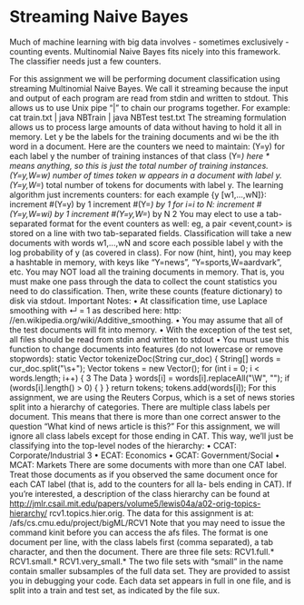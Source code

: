 Streaming Naive Bayes
=================
Much  of machine learning with big data involves - sometimes exclusively - counting events. Multinomial Naive Bayes fits nicely into this framework. The classifier needs just a few counters.

For this assignment we will be performing document classification using streaming Multinomial Naive Bayes. We call it streaming because the input and output of each program are read from stdin and written to stdout. This allows us to use Unix pipe “|” to chain our programs together. For example:
 cat train.txt | java NBTrain | java NBTest test.txt
 The streaming formulation allows us to process large amounts of data without having to hold it all in memory.
 Let y be the labels for the training documents and wi be the ith word in a document. Here are the counters we need to maintain:
 (Y=y) for each label y the number of training instances of that class
 (Y=*) here * means anything, so this is just the total number of training instances. (Y=y,W=w) number of times token w appears in a document with label y. (Y=y,W=*) total number of tokens for documents with label y.
 The learning algorithm just increments counters:
     for each example {y [w1,...,wN]}:
                 increment #(Y=y) by 1
                         increment #(Y=*) by 1
                                 for i=i to N:
                                                 increment #(Y=y,W=wi) by 1
                                                         increment #(Y=y,W=*) by N
                                                         2
                                                         You may elect to use a tab-separated format for the event counters as well: eg, a pair <event,count> is stored on a line with two tab-separated fields. Classification will take a new documents with words w1,...,wN and score each possible label y with the log probability of y (as covered in class).
                                                         For now (hint, hint), you may keep a hashtable in memory, with keys like “Y=news”, “Y=sports,W=aardvark”, etc. You may NOT load all the training documents in memory. That is, you must make one pass through the data to collect the count statistics you need to do classification. Then, write these counts (feature dictionary) to disk via stdout.
                                                         Important Notes:
                                                         • At classification time, use Laplace smoothing with ↵ = 1 as described here: http:
                                                         //en.wikipedia.org/wiki/Additive_smoothing.
                                                         • You may assume that all of the test documents will fit into memory.
                                                         • With the exception of the test set, all files should be read from stdin and written to stdout
                                                         • You must use this function to change documents into features (do not lowercase or remove stopwords):
                                                              static Vector<String> tokenizeDoc(String cur_doc) {
                                                                               String[] words = cur_doc.split("\\s+");
                                                                                            Vector<String> tokens = new Vector<String>();
                                                                                                         for (int i = 0; i < words.length; i++) {
                                                                                                             3
                                                                                                             The Data
                                                                                                         }
                                                                                                         words[i] = words[i].replaceAll("\\W", "");
                                                                                                           if (words[i].length() > 0) {
                                                                                                           } }
                                                                                                           return tokens;
                                                                                                           tokens.add(words[i]);
                                                                                                           For this assignment, we are using the Reuters Corpus, which is a set of news stories split into a hierarchy of categories. There are multiple class labels per document. This means that there is more than one correct answer to the question “What kind of news article is this?” For this assignment, we will ignore all class labels except for those ending in CAT. This way, we’ll just be classifying into the top-level nodes of the hierarchy:
                                                                                                           • CCAT: Corporate/Industrial
                                                                                                           3
                                                                                                           • ECAT: Economics
                                                                                                           • GCAT: Government/Social • MCAT: Markets
                                                                                                           There are some documents with more than one CAT label. Treat those documents as if you observed the same document once for each CAT label (that is, add to the counters for all la- bels ending in CAT). If you’re interested, a description of the class hierarchy can be found at http://jmlr.csail.mit.edu/papers/volume5/lewis04a/a02-orig-topics-hierarchy/ rcv1.topics.hier.orig.
                                                                                                           The data for this assignment is at: /afs/cs.cmu.edu/project/bigML/RCV1
                                                                                                           Note that you may need to issue the command kinit before you can access the afs files. The format is one document per line, with the class labels first (comma separated), a tab character, and then the document. There are three file sets:
                                                                                                           RCV1.full.*
                                                                                                           RCV1.small.*
                                                                                                           RCV1.very_small.*
                                                                                                           The two file sets with “small” in the name contain smaller subsamples of the full data set. They are provided to assist you in debugging your code. Each data set appears in full in one file, and is split into a train and test set, as indicated by the file sux.
